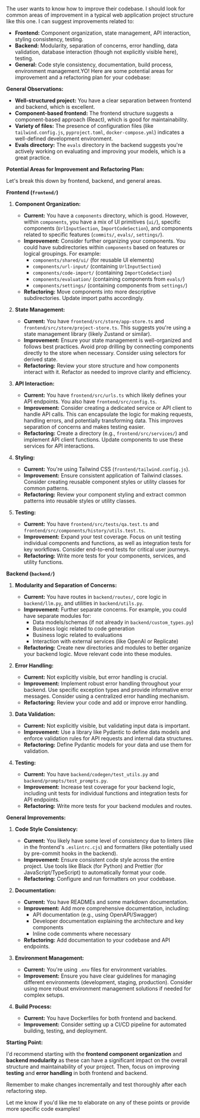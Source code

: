 The user wants to know how to improve their codebase. I should look for common areas of improvement in a typical web application project structure like this one. I can suggest improvements related to:

- **Frontend:** Component organization, state management, API interaction, styling consistency, testing.
- **Backend:**  Modularity, separation of concerns, error handling, data validation, database interaction (though not explicitly visible here), testing.
- **General:** Code style consistency, documentation, build process, environment management.YO! Here are some potential areas for improvement and a refactoring plan for your codebase:

**General Observations:**

*   **Well-structured project:** You have a clear separation between frontend and backend, which is excellent.
*   **Component-based frontend:** The frontend structure suggests a component-based approach (React), which is good for maintainability.
*   **Variety of files:** The presence of configuration files (like `tailwind.config.js`, `pyproject.toml`, `docker-compose.yml`) indicates a well-defined development environment.
*   **Evals directory:** The `evals` directory in the backend suggests you're actively working on evaluating and improving your models, which is a great practice.

**Potential Areas for Improvement and Refactoring Plan:**

Let's break this down by frontend, backend, and general areas.

**Frontend (`frontend/`)**

1. **Component Organization:**
    *   **Current:** You have a `components` directory, which is good. However, within `components`, you have a mix of UI primitives (`ui/`), specific components (`UrlInputSection`, `ImportCodeSection`), and components related to specific features (`commits/`, `evals/`, `settings/`).
    *   **Improvement:** Consider further organizing your components. You could have subdirectories within `components` based on features or logical groupings. For example:
        *   `components/shared/ui/` (for reusable UI elements)
        *   `components/url-input/` (containing `UrlInputSection`)
        *   `components/code-import/` (containing `ImportCodeSection`)
        *   `components/evaluation/` (containing components from `evals/`)
        *   `components/settings/` (containing components from `settings/`)
    *   **Refactoring:** Move components into more descriptive subdirectories. Update import paths accordingly.

2. **State Management:**
    *   **Current:** You have `frontend/src/store/app-store.ts` and `frontend/src/store/project-store.ts`. This suggests you're using a state management library (likely Zustand or similar).
    *   **Improvement:** Ensure your state management is well-organized and follows best practices. Avoid prop drilling by connecting components directly to the store when necessary. Consider using selectors for derived state.
    *   **Refactoring:** Review your store structure and how components interact with it. Refactor as needed to improve clarity and efficiency.

3. **API Interaction:**
    *   **Current:** You have `frontend/src/urls.ts` which likely defines your API endpoints. You also have `frontend/src/config.ts`.
    *   **Improvement:** Consider creating a dedicated service or API client to handle API calls. This can encapsulate the logic for making requests, handling errors, and potentially transforming data. This improves separation of concerns and makes testing easier.
    *   **Refactoring:** Create a directory (e.g., `frontend/src/services/`) and implement API client functions. Update components to use these services for API interactions.

4. **Styling:**
    *   **Current:** You're using Tailwind CSS (`frontend/tailwind.config.js`).
    *   **Improvement:** Ensure consistent application of Tailwind classes. Consider creating reusable component styles or utility classes for common patterns.
    *   **Refactoring:** Review your component styling and extract common patterns into reusable styles or utility classes.

5. **Testing:**
    *   **Current:** You have `frontend/src/tests/qa.test.ts` and `frontend/src/components/history/utils.test.ts`.
    *   **Improvement:** Expand your test coverage. Focus on unit testing individual components and functions, as well as integration tests for key workflows. Consider end-to-end tests for critical user journeys.
    *   **Refactoring:** Write more tests for your components, services, and utility functions.

**Backend (`backend/`)**

1. **Modularity and Separation of Concerns:**
    *   **Current:** You have routes in `backend/routes/`, core logic in `backend/llm.py`, and utilities in `backend/utils.py`.
    *   **Improvement:**  Further separate concerns. For example, you could have separate modules for:
        *   Data models/schemas (if not already in `backend/custom_types.py`)
        *   Business logic related to code generation
        *   Business logic related to evaluations
        *   Interaction with external services (like OpenAI or Replicate)
    *   **Refactoring:** Create new directories and modules to better organize your backend logic. Move relevant code into these modules.

2. **Error Handling:**
    *   **Current:** Not explicitly visible, but error handling is crucial.
    *   **Improvement:** Implement robust error handling throughout your backend. Use specific exception types and provide informative error messages. Consider using a centralized error handling mechanism.
    *   **Refactoring:** Review your code and add or improve error handling.

3. **Data Validation:**
    *   **Current:** Not explicitly visible, but validating input data is important.
    *   **Improvement:** Use a library like Pydantic to define data models and enforce validation rules for API requests and internal data structures.
    *   **Refactoring:** Define Pydantic models for your data and use them for validation.

4. **Testing:**
    *   **Current:** You have `backend/codegen/test_utils.py` and `backend/prompts/test_prompts.py`.
    *   **Improvement:** Increase test coverage for your backend logic, including unit tests for individual functions and integration tests for API endpoints.
    *   **Refactoring:** Write more tests for your backend modules and routes.

**General Improvements:**

1. **Code Style Consistency:**
    *   **Current:** You likely have some level of consistency due to linters (like in the frontend's `.eslintrc.cjs`) and formatters (like potentially used by pre-commit hooks in the backend).
    *   **Improvement:** Ensure consistent code style across the entire project. Use tools like Black (for Python) and Prettier (for JavaScript/TypeScript) to automatically format your code.
    *   **Refactoring:** Configure and run formatters on your codebase.

2. **Documentation:**
    *   **Current:** You have READMEs and some markdown documentation.
    *   **Improvement:** Add more comprehensive documentation, including:
        *   API documentation (e.g., using OpenAPI/Swagger)
        *   Developer documentation explaining the architecture and key components
        *   Inline code comments where necessary
    *   **Refactoring:** Add documentation to your codebase and API endpoints.

3. **Environment Management:**
    *   **Current:** You're using `.env` files for environment variables.
    *   **Improvement:** Ensure you have clear guidelines for managing different environments (development, staging, production). Consider using more robust environment management solutions if needed for complex setups.

4. **Build Process:**
    *   **Current:** You have Dockerfiles for both frontend and backend.
    *   **Improvement:**  Consider setting up a CI/CD pipeline for automated building, testing, and deployment.

**Starting Point:**

I'd recommend starting with the **frontend component organization** and **backend modularity** as these can have a significant impact on the overall structure and maintainability of your project. Then, focus on improving **testing** and **error handling** in both frontend and backend.

Remember to make changes incrementally and test thoroughly after each refactoring step.

Let me know if you'd like me to elaborate on any of these points or provide more specific code examples!

